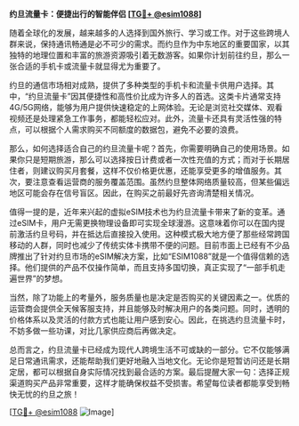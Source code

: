 **约旦流量卡：便捷出行的智能伴侣 [[TG💪+ @esim1088](https://t.me/s/esim1088)]**

随着全球化的发展，越来越多的人选择到国外旅行、学习或工作。对于这些跨境人群来说，保持通讯畅通是必不可少的需求。而约旦作为中东地区的重要国家，以其独特的地理位置和丰富的旅游资源吸引着无数游客。如果你计划前往约旦，那么一张合适的手机卡或流量卡就显得尤为重要了。

约旦的通信市场相对成熟，提供了多种类型的手机卡和流量卡供用户选择。其中，“约旦流量卡”因其便捷性和高性价比成为许多人的首选。这类卡片通常支持4G/5G网络，能够为用户提供快速稳定的上网体验。无论是浏览社交媒体、观看视频还是处理紧急工作事务，都能轻松应对。此外，流量卡还具有灵活性强的特点，可以根据个人需求购买不同额度的数据包，避免不必要的浪费。

那么，如何选择适合自己的约旦流量卡呢？首先，你需要明确自己的使用场景。如果你只是短期旅游，那么可以选择按日计费或者一次性充值的方式；而对于长期居住者，则建议购买月套餐，这样不仅价格更优惠，还能享受更多的增值服务。其次，要注意查看运营商的服务覆盖范围。虽然约旦整体网络质量较高，但某些偏远地区可能会存在信号盲区。因此，在购买之前最好先咨询清楚相关情况。

值得一提的是，近年来兴起的虚拟eSIM技术也为约旦流量卡带来了新的变革。通过eSIM卡，用户无需更换物理设备即可实现全球漫游。这意味着你可以在国内提前激活约旦号码，并在抵达后直接投入使用。这种模式极大地方便了那些经常跨国移动的人群，同时也减少了传统实体卡携带不便的问题。目前市面上已经有不少品牌推出了针对约旦市场的eSIM解决方案，比如“ESIM1088”就是一个值得信赖的选择。他们提供的产品不仅操作简单，而且支持多国切换，真正实现了“一部手机走遍世界”的梦想。

当然，除了功能上的考量外，服务质量也是决定是否购买的关键因素之一。优质的运营商会提供全天候客服支持，并且能够及时解决用户的各类问题。同时，透明的价格体系以及灵活的付款方式也能让用户感到安心。因此，在挑选约旦流量卡时，不妨多做一些功课，对比几家供应商后再做决定。

总而言之，约旦流量卡已经成为现代人跨境生活不可或缺的一部分。它不仅能够满足日常通讯需求，还能帮助我们更好地融入当地文化。无论你是短暂访问还是长期定居，都可以根据自身实际情况找到最合适的方案。最后提醒大家一句：选择正规渠道购买产品非常重要，这样才能确保权益不受损害。希望每位读者都能享受到畅快无忧的约旦之旅！

[[TG💪+ @esim1088](https://t.me/s/esim1088) ![Image](https://i.postimg.cc/4NQfJmqS/Snipaste-2025-05-13-00-14-12.png)]